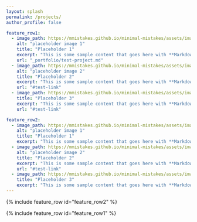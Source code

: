 ```yaml
---
layout: splash
permalink: /projects/
author_profile: false

feature_row1:
  - image_path: https://mmistakes.github.io/minimal-mistakes/assets/images/unsplash-gallery-image-1-th.jpg
    alt: "placeholder image 1"
    title: "Placeholder 1"
    excerpt: "This is some sample content that goes here with **Markdown** formatting."
    url: "_portfolio/test-project.md"
  - image_path: https://mmistakes.github.io/minimal-mistakes/assets/images/unsplash-gallery-image-3-th.jpg
    alt: "placeholder image 2"
    title: "Placeholder 2"
    excerpt: "This is some sample content that goes here with **Markdown** formatting."
    url: "#test-link"
  - image_path: https://mmistakes.github.io/minimal-mistakes/assets/images/unsplash-gallery-image-1-th.jpg
    title: "Placeholder 3"
    excerpt: "This is some sample content that goes here with **Markdown** formatting."
    url: "#test-link"

feature_row2:
  - image_path: https://mmistakes.github.io/minimal-mistakes/assets/images/unsplash-gallery-image-1-th.jpg
    alt: "placeholder image 1"
    title: "Placeholder 1"
    excerpt: "This is some sample content that goes here with **Markdown** formatting."
  - image_path: https://mmistakes.github.io/minimal-mistakes/assets/images/unsplash-gallery-image-3-th.jpg
    alt: "placeholder image 2"
    title: "Placeholder 2"
    excerpt: "This is some sample content that goes here with **Markdown** formatting."
    url: "#test-link"
  - image_path: https://mmistakes.github.io/minimal-mistakes/assets/images/unsplash-gallery-image-3-th.jpg
    title: "Placeholder 3"
    excerpt: "This is some sample content that goes here with **Markdown** formatting."
---
```


{% include feature_row id="feature_row2" %}

{% include feature_row id="feature_row1" %}